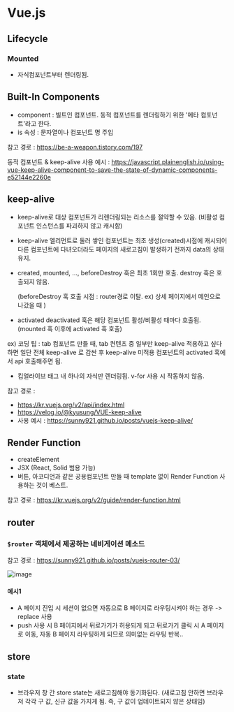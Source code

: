 # Vue.js
## Lifecycle
### Mounted
* 자식컴포넌트부터 렌더링됨.

## Built-In Components

* component : 빌트인 컴포넌트. 동적 컴포넌트를 렌더링하기 위한 '메타 컴포넌트'라고 한다. 
* is 속성 : 문자열이나 컴포넌트 명 주입

참고 경로 : https://be-a-weapon.tistory.com/197

동적 컴포넌트 & keep-alive 사용 예시 : https://javascript.plainenglish.io/using-vue-keep-alive-component-to-save-the-state-of-dynamic-components-e52144e2260e


## keep-alive

* keep-alive로 대상 컴포넌트가 리렌더링되는 리소스를 절약할 수 있음. (비활성 컴포넌트 인스턴스를 파괴하지 않고 캐시함)
* keep-alive 엘리먼트로 둘러 쌓인 컴포넌트는 최초 생성(created)시점에 캐시되어 다른 컴포넌트에 다녀오더라도 페이지의 새로고침이 발생하기 전까지 data의 상태 유지.
* created, mounted, ..., beforeDestroy 훅은 최초 1회만 호출. destroy 훅은 호출되지 않음.  
  
  (beforeDestroy 훅 호출 시점 : router경로 이탈. ex) 상세 페이지에서 메인으로 나갔을 때 )
* activated deactivated 훅은 해당 컴포넌트 활성/비활성 때마다 호출됨. (mounted 훅 이후에 activated 훅 호출)

ex) 코딩 팁 : tab 컴포넌트 만들 때, tab 컨텐츠 중 일부만 keep-alive 적용하고 싶다 하면 일단 전체 keep-alive 로 감싼 후 keep-alive 미적용 컴포넌트의 activated 훅에서 api 호출해주면 됨.
* 킵얼라이브 태그 내 하나의 자식만 렌더링됨. v-for 사용 시 작동하지 않음.

참고 경로 : 
* https://kr.vuejs.org/v2/api/index.html
* https://velog.io/@kyusung/VUE-keep-alive
* 사용 예시 : https://sunny921.github.io/posts/vuejs-keep-alive/


## Render Function
* createElement
* JSX (React, Solid 범용 가능)
* 버튼, 아코디언과 같은 공용컴포넌트 만들 때 template 없이 Render Function 사용하는 것이 베스트.

참고 경로 : https://kr.vuejs.org/v2/guide/render-function.html


## router
### ```$router``` 객체에서 제공하는 네비게이션 메소드
참고 경로 : https://sunny921.github.io/posts/vuejs-router-03/

![image](https://user-images.githubusercontent.com/67194249/178636201-27566ca5-9a95-40a7-a69f-23234de4956e.png)

#### 예시1
* A 페이지 진입 시 세션이 없으면 자동으로 B 페이지로 라우팅시켜야 하는 경우 -> replace 사용
* push 사용 시 B 페이지에서 뒤로가기가 허용되게 되고 뒤로가기 클릭 시 A 페이지로 이동, 자동 B 페이지 라우팅하게 되므로 의미없는 라우팅 반복..


## store
### state
* 브라우저 창 간 store state는 새로고침해야 동기화된다. (새로고침 안하면 브라우저 각각 구 값, 신규 값을 가지게 됨. 즉, 구 값이 업데이트되지 않은 상태임)
